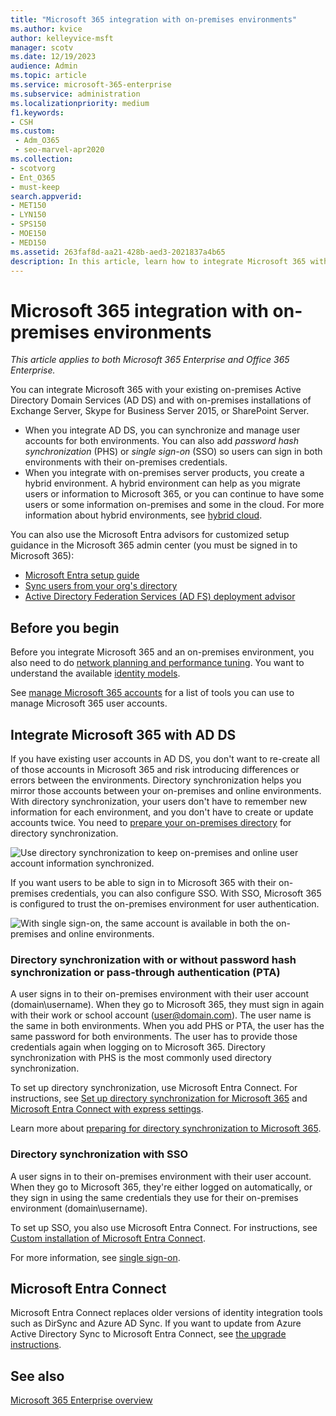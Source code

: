 ```yaml
---
title: "Microsoft 365 integration with on-premises environments"
ms.author: kvice
author: kelleyvice-msft
manager: scotv
ms.date: 12/19/2023
audience: Admin
ms.topic: article
ms.service: microsoft-365-enterprise
ms.subservice: administration
ms.localizationpriority: medium
f1.keywords:
- CSH
ms.custom: 
 - Adm_O365
 - seo-marvel-apr2020
ms.collection:
- scotvorg
- Ent_O365
- must-keep
search.appverid:
- MET150
- LYN150
- SPS150
- MOE150
- MED150
ms.assetid: 263faf8d-aa21-428b-aed3-2021837a4b65
description: In this article, learn how to integrate Microsoft 365 with your existing directory services and on-premises environments.
---
```


# Microsoft 365 integration with on-premises environments

*This article applies to both Microsoft 365 Enterprise and Office 365 Enterprise.*

You can integrate Microsoft 365 with your existing on-premises Active Directory Domain Services (AD DS) and with on-premises installations of Exchange Server, Skype for Business Server 2015, or SharePoint Server.
  
- When you integrate AD DS, you can synchronize and manage user accounts for both environments. You can also add _password hash synchronization_ (PHS) or _single sign-on_ (SSO) so users can sign in both environments with their on-premises credentials.
- When you integrate with on-premises server products, you create a hybrid environment. A hybrid environment can help as you migrate users or information to Microsoft 365, or you can continue to have some users or some information on-premises and some in the cloud. For more information about hybrid environments, see [hybrid cloud](../solutions/cloud-architecture-models.md#hybrid).

You can also use the Microsoft Entra advisors for customized setup guidance in the Microsoft 365 admin center (you must be signed in to Microsoft 365):

- [Microsoft Entra setup guide](https://aka.ms/aadpguidance)
- [Sync users from your org's directory](https://aka.ms/aadconnectpwsync)
- [Active Directory Federation Services (AD FS) deployment advisor](https://aka.ms/adfsguidance)

## Before you begin

Before you integrate Microsoft 365 and an on-premises environment, you also need to do [network planning and performance tuning](network-planning-and-performance.md). You want to understand the available [identity models](deploy-identity-solution-identity-model.md).

See [manage Microsoft 365 accounts](manage-microsoft-365-accounts.md) for a list of tools you can use to manage Microsoft 365 user accounts.
  
## Integrate Microsoft 365 with AD DS

If you have existing user accounts in AD DS, you don't want to re-create all of those accounts in Microsoft 365 and risk introducing differences or errors between the environments. Directory synchronization helps you mirror those accounts between your on-premises and online environments. With directory synchronization, your users don't have to remember new information for each environment, and you don't have to create or update accounts twice. You need to [prepare your on-premises directory](prepare-for-directory-synchronization.md) for directory synchronization.
  
![Use directory synchronization to keep on-premises and online user account information synchronized.](../media/microsoft-365-integration/directory-synchronization.png)
  
If you want users to be able to sign in to Microsoft 365 with their on-premises credentials, you can also configure SSO. With SSO, Microsoft 365 is configured to trust the on-premises environment for user authentication.
  
![With single sign-on, the same account is available in both the on-premises and online environments.](../media/microsoft-365-integration/single-sign-on.png)

### Directory synchronization with or without password hash synchronization or pass-through authentication (PTA)

A user signs in to their on-premises environment with their user account (domain\username). When they go to Microsoft 365, they must sign in again with their work or school account (user@domain.com). The user name is the same in both environments. When you add PHS or PTA, the user has the same password for both environments.  The user has to provide those credentials again when logging on to Microsoft 365. Directory synchronization with PHS is the most commonly used directory synchronization.

To set up directory synchronization, use Microsoft Entra Connect. For instructions, see [Set up directory synchronization for Microsoft 365](set-up-directory-synchronization.md) and [Microsoft Entra Connect with express settings](/azure/active-directory/hybrid/how-to-connect-install-express).

Learn more about [preparing for directory synchronization to Microsoft 365](prepare-for-directory-synchronization.md).

### Directory synchronization with SSO

A user signs in to their on-premises environment with their user account. When they go to Microsoft 365, they're either logged on automatically, or they sign in using the same credentials they use for their on-premises environment (domain\username).

To set up SSO, you also use Microsoft Entra Connect. For instructions, see [Custom installation of Microsoft Entra Connect](/azure/active-directory/hybrid/how-to-connect-install-custom).

For more information, see [single sign-on](/azure/active-directory/manage-apps/what-is-single-sign-on).

<a name='azure-ad-connect'></a>

## Microsoft Entra Connect

Microsoft Entra Connect replaces older versions of identity integration tools such as DirSync and Azure AD Sync. If you want to update from Azure Active Directory Sync to Microsoft Entra Connect, see [the upgrade instructions](/azure/active-directory/hybrid/how-to-dirsync-upgrade-get-started). 

## See also

[Microsoft 365 Enterprise overview](microsoft-365-overview.md)
